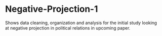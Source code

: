 # Negative-Projection-1
Shows data cleaning, organization and analysis for the initial study looking at negative projection in political relations in upcoming paper. 
